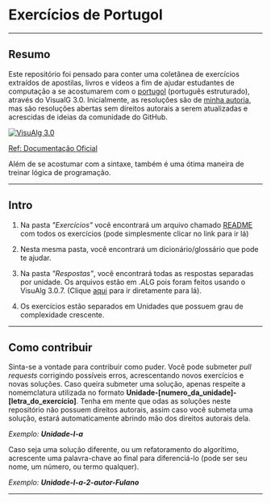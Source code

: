 # Exercícios de Portugol
---
## Resumo  

Este repositório foi pensado para conter uma coletânea de exercícios extraídos de 
apostilas, livros e vídeos a fim de ajudar estudantes de computação a se acostumarem
com o [portugol](https://pt.wikipedia.org/wiki/Portugol) (português estruturado), através do VisualG 3.0. Inicialmente, as resoluções são de [minha autoria](https://github.com/antonioii/), mas são resoluções abertas sem direitos autorais a serem atualizadas e
acrescidas de ideias da comunidade do GitHub.

[![VisuAlg 3.0](http://visualg3.com.br/wp-content/uploads/2017/04/cropped-logo-1.png)](http://visualg3.com.br/)

[Ref: Documentação Oficial](https://manual.visualg3.com.br/doku.php)

Além de se acostumar com a sintaxe, também é uma ótima maneira de treinar lógica de 
programação.   
   
   
---

## Intro

1. Na pasta _"Exercícios"_ você encontrará um arquivo chamado [README](./Exercícios/Exercicios-de-Portugol.md) com todos os exercícios (pode simplesmente clicar no link para ir lá)

2. Nesta mesma pasta, você encontrará um dicionário/glossário que pode te ajudar.

3. Na pasta _"Respostas"_, você encontrará todas as respostas separadas por unidade. Os arquivos estão em .ALG pois foram feitos usando o VisuAlg 3.0.7. (Clique [aqui](./Respostas) para ir diretamente para lá).

4. Os exercícios estão separados em Unidades que possuem grau de complexidade crescente.
   
---

## Como contribuir

Sinta-se a vontade para contribuir como puder. Você pode submeter _pull requests_ 
corrigindo possíveis erros, acrescentando novos exercícios e novas soluções. Caso 
queira submeter uma solução, apenas respeite a nomemclatura utilizada no formato 
**Unidade-[numero_da_unidade]-[letra_do_exercício]**. Tenha em mente que odas as
soluções neste repositório não possuem direitos autorais, assim caso você submeta
uma solução, estará automaticamente abrindo mão dos direitos autorais dela.

_Exemplo: **Unidade-I-a**_

Caso seja uma solução diferente, ou um refatoramento do algorítimo, acrescente uma palavra-chave ao final para diferenciá-lo (pode ser seu nome, um número, ou termo qualquer).

_Exemplo: **Unidade-I-a-2-autor-Fulano**_

---

